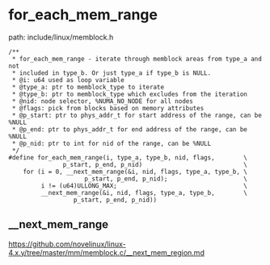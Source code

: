 for_each_mem_range
========================================

path: include/linux/memblock.h
```
/**
 * for_each_mem_range - iterate through memblock areas from type_a and not
 * included in type_b. Or just type_a if type_b is NULL.
 * @i: u64 used as loop variable
 * @type_a: ptr to memblock_type to iterate
 * @type_b: ptr to memblock_type which excludes from the iteration
 * @nid: node selector, %NUMA_NO_NODE for all nodes
 * @flags: pick from blocks based on memory attributes
 * @p_start: ptr to phys_addr_t for start address of the range, can be %NULL
 * @p_end: ptr to phys_addr_t for end address of the range, can be %NULL
 * @p_nid: ptr to int for nid of the range, can be %NULL
 */
#define for_each_mem_range(i, type_a, type_b, nid, flags,        \
               p_start, p_end, p_nid)                            \
    for (i = 0, __next_mem_range(&i, nid, flags, type_a, type_b, \
                     p_start, p_end, p_nid);                     \
         i != (u64)ULLONG_MAX;                                   \
         __next_mem_range(&i, nid, flags, type_a, type_b,        \
                  p_start, p_end, p_nid))
```

__next_mem_range
----------------------------------------

https://github.com/novelinux/linux-4.x.y/tree/master/mm/memblock.c/__next_mem_region.md
